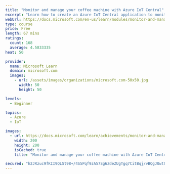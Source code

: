```yaml
---
title: "Monitor and manage your coffee machine with Azure IoT Central"
excerpt: "Learn how to create an Azure IoT Central application to monitor and manage an IoT device."
webUrl: https://docs.microsoft.com/en-us/learn/modules/monitor-and-manage-device-with-iot-central/
type: course
price: Free
length: 67 mins
ratings:
  count: 168
  average: 4.5833335
heat: 50

provider:
  name: Microsoft Learn
  domain: microsoft.com
  images:
    - url: /assets/images/organizations/microsoft.com-50x50.jpg
      width: 50
      height: 50

levels:
  - Beginner

topics:
  - Azure
  - IoT

images:
  - url: https://docs.microsoft.com/learn/achievements/monitor-and-manage-device-with-iot-central-social.png
    width: 200
    height: 200
    isCached: true
    title: "Monitor and manage your coffee machine with Azure IoT Central"

secured: "h2JRzuc9fKII9QLSt98+/4S5Pqf9zA57Sg6ZdeZUgTgq7CitBqj/vBQgJ0wt0eoGQHLqGL+ta0m5NtCdkhLUP7cNx6DK9gcSieZKQOdbhGgnw+nDn/9c29w+eD3VO3cvyeUXTikBOq1Qls9efzkbsGP92tc/zbMPIabmJi443DGwTqLVf7ZqWQORWbdzmUmArrXgOlwnZI5C/oXYj9Q1rJUjSxyLaqaG7BSq43TUK3IPqLk4I0/DBEA9rtCykCJpjvoXpycrcxL/LMhK6ovv4+s1Rfg7feO94hbps4OlU/YbY+ZjIG4gzd/Zrlr3elyK34ivIeNvbkHzbXze2URdbQC3uMfIAG71XZOCaaRLdFWHvNrqsdP07wSJmySi6XBsKmbb82IsoWyufLDvGngiGw==;GXZ0hou/6XfQKdNexDgOaw=="
---
```


